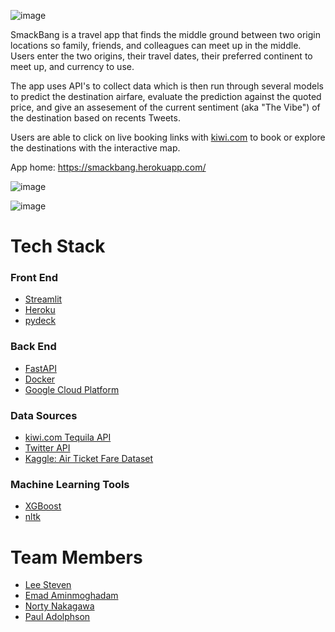 ![image](https://user-images.githubusercontent.com/27832889/158303927-93f1aeae-f216-4e87-8f40-bb23969b55b5.png)

SmackBang is a travel app that finds the middle ground between two origin locations so family, friends, and colleagues can meet up in the middle.  Users enter the two origins, their travel dates, their preferred continent to meet up, and currency to use.  

The app uses API's to collect data which is then run through several models to predict the destination airfare, evaluate the prediction against the quoted price, and give an assesement of the current sentiment (aka "The Vibe") of the destination based on recents Tweets.

Users are able to click on live booking links with <a href="https://www.kiwi.com">kiwi.com</a> to book or explore the destinations with the interactive map.

App home: https://smackbang.herokuapp.com/

![image](https://user-images.githubusercontent.com/27832889/158303379-9702b5ea-3443-48f1-b7fe-f30ee896ab14.png)

![image](https://user-images.githubusercontent.com/27832889/158303402-4cf4292b-8292-4182-8835-0b9d6a06198f.png)



# Tech Stack
### Front End
- <a href="https://streamlit.io/">Streamlit</a>
- <a href="https://www.heroku.com/">Heroku</a>
- <a href="https://deckgl.readthedocs.io//">pydeck</a>

### Back End
- <a href="https://fastapi.tiangolo.com/">FastAPI</a>
- <a href="https://www.docker.com/">Docker</a>
- <a href="https://cloud.google.com/">Google Cloud Platform</a>

### Data Sources
- <a href="https://tequila.kiwi.com/portal/login">kiwi.com Tequila API</a>
- <a href="https://developer.twitter.com/en">Twitter API</a>
- <a href="https://www.kaggle.com/c/air-ticket-fare-prediction/data">Kaggle: Air Ticket Fare Dataset</a>

### Machine Learning Tools
- <a href="https://xgboost.readthedocs.io/">XGBoost</a>
- <a href="https://www.nltk.org/index.html">nltk </a>


# Team Members
- <a href="https://github.com/lee-onidas">Lee Steven </a>
- <a href="https://github.com/emadam">Emad Aminmoghadam </a>
- <a href="https://github.com/yourpandaboy">Norty Nakagawa</a>
- <a href="https://github.com/padofreo">Paul Adolphson</a>
